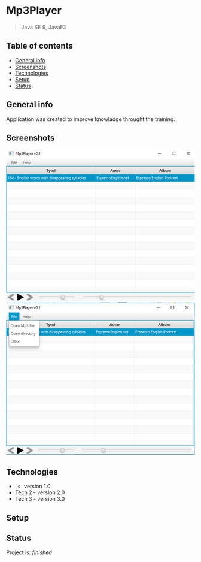 # Mp3Player
> Java SE 9, JavaFX

## Table of contents
* [General info](#general-info)
* [Screenshots](#screenshots)
* [Technologies](#technologies)
* [Setup](#setup)
* [Status](#status)

## General info
Application was created to improve knowladge throught the training.

## Screenshots
![screnshots](./MP3Player.png)
![screnshots](./Menu.png)

## Technologies
*  - version 1.0
* Tech 2 - version 2.0
* Tech 3 - version 3.0

## Setup


## Status
Project is: _finished_

